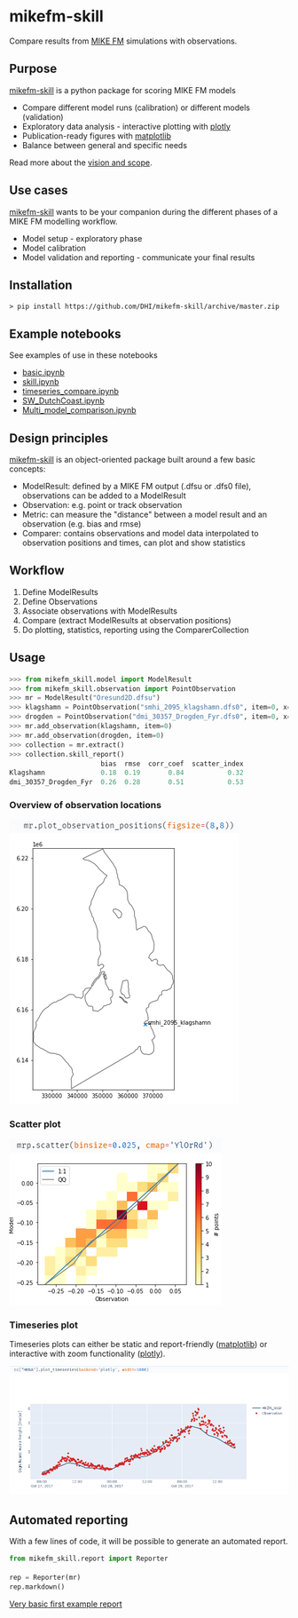 # mikefm-skill
Compare results from [MIKE FM](https://www.mikepoweredbydhi.com/products/mike-21-3) simulations with observations. 

## Purpose

[mikefm-skill](https://github.com/DHI/mikefm-skill) is a python package for scoring MIKE FM models

* Compare different model runs (calibration) or different models (validation)
* Exploratory data analysis - interactive plotting with [plotly](https://plotly.com/python/)
* Publication-ready figures with [matplotlib](https://matplotlib.org/)
* Balance between general and specific needs

Read more about the [vision and scope](vision.md).


## Use cases

[mikefm-skill](https://github.com/DHI/mikefm-skill) wants to be your companion during the different phases of a MIKE FM modelling workflow.

* Model setup - exploratory phase   
* Model calibration
* Model validation and reporting - communicate your final results

## Installation

    > pip install https://github.com/DHI/mikefm-skill/archive/master.zip

## Example notebooks

See examples of use in these notebooks

* [basic.ipynb](https://nbviewer.jupyter.org/github/DHI/mikefm-skill/blob/main/notebooks/basic.ipynb)
* [skill.ipynb](https://nbviewer.jupyter.org/github/DHI/mikefm-skill/blob/main/notebooks/skill.ipynb)
* [timeseries_compare.ipynb](https://nbviewer.jupyter.org/github/DHI/mikefm-skill/blob/main/notebooks/timeseries_compare.ipynb)
* [SW_DutchCoast.ipynb](https://nbviewer.jupyter.org/github/DHI/mikefm-skill/blob/main/notebooks/SW_DutchCoast.ipynb)
* [Multi_model_comparison.ipynb](https://nbviewer.jupyter.org/github/DHI/mikefm-skill/blob/main/notebooks/Multi_model_comparison.ipynb)


## Design principles

[mikefm-skill](https://github.com/DHI/mikefm-skill) is an object-oriented package built around a few basic concepts:

* ModelResult: defined by a MIKE FM output (.dfsu or .dfs0 file), observations can be added to a ModelResult 
* Observation: e.g. point or track observation
* Metric: can measure the "distance" between a model result and an observation (e.g. bias and rmse)
* Comparer: contains observations and model data interpolated to observation positions and times, can plot and show statistics


## Workflow

1. Define ModelResults
2. Define Observations
3. Associate observations with ModelResults
4. Compare (extract ModelResults at observation positions)
5. Do plotting, statistics, reporting using the ComparerCollection



## Usage

```python
>>> from mikefm_skill.model import ModelResult
>>> from mikefm_skill.observation import PointObservation
>>> mr = ModelResult("Oresund2D.dfsu")
>>> klagshamn = PointObservation("smhi_2095_klagshamn.dfs0", item=0, x=366844, y=6154291, name="Klagshamn")
>>> drogden = PointObservation("dmi_30357_Drogden_Fyr.dfs0", item=0, x=355568, y=6156863)
>>> mr.add_observation(klagshamn, item=0)
>>> mr.add_observation(drogden, item=0)
>>> collection = mr.extract()
>>> collection.skill_report()
                       bias  rmse  corr_coef  scatter_index
Klagshamn              0.18  0.19       0.84           0.32
dmi_30357_Drogden_Fyr  0.26  0.28       0.51           0.53
```

### Overview of observation locations

![map](images/map.png)

### Scatter plot

![scatter](images/scatter.png)

### Timeseries plot

Timeseries plots can either be static and report-friendly ([matplotlib](https://matplotlib.org/)) or interactive with zoom functionality ([plotly](https://plotly.com/python/)).

![timeseries](images/plotly_timeseries.png)

## Automated reporting

With a few lines of code, it will be possible to generate an automated report.

```python
from mikefm_skill.report import Reporter

rep = Reporter(mr)
rep.markdown()
```

[Very basic first example report](notebooks/HKZN_local/HKZN_local.md)
